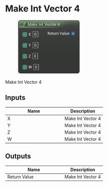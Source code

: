 # Make Int Vector 4

<div align="left" data-full-width="false"><figure><img src="../../../../api/Math/Int Vector 4/Make_Int_Vector_4.png" alt=""><figcaption></figcaption></figure></div>

Make Int Vector 4

## Inputs

<table><thead><tr><th width="170">Name</th><th>Description</th></tr></thead><tbody><tr><td>X</td><td>Make Int Vector 4</td></tr><tr><td>Y</td><td>Make Int Vector 4</td></tr><tr><td>Z</td><td>Make Int Vector 4</td></tr><tr><td>W</td><td>Make Int Vector 4</td></tr></tbody></table>

## Outputs

<table><thead><tr><th width="170">Name</th><th>Description</th></tr></thead><tbody><tr><td>Return Value</td><td>Make Int Vector 4</td></tr></tbody></table>
